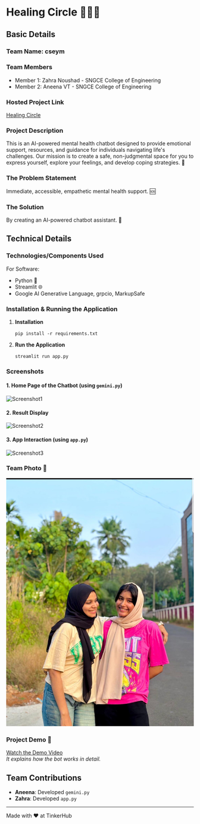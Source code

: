# Healing Circle 🧘‍♀️💬

## Basic Details
### Team Name: cseym

### Team Members
- Member 1: Zahra Noushad - SNGCE College of Engineering
- Member 2: Aneena VT - SNGCE College of Engineering

### Hosted Project Link
[Healing Circle](https://healing-circle.streamlit.app/)

### Project Description
This is an AI-powered mental health chatbot designed to provide emotional support, resources, and guidance for individuals navigating life's challenges. Our mission is to create a safe, non-judgmental space for you to express yourself, explore your feelings, and develop coping strategies. 🌱

### The Problem Statement
Immediate, accessible, empathetic mental health support. 🆘

### The Solution
By creating an AI-powered chatbot assistant. 🤖

## Technical Details
### Technologies/Components Used
For Software:
- Python 🐍
- Streamlit 🌐
- Google AI Generative Language, grpcio, MarkupSafe

### Installation & Running the Application
1. **Installation**
   ```
   pip install -r requirements.txt
   ```

2. **Run the Application**
   ```
   streamlit run app.py
   ```

### Screenshots
#### 1. Home Page of the Chatbot (using `gemini.py`)
![Screenshot1](https://github.com/user-attachments/assets/06a7db96-3435-4b45-9f12-9e1f2372fae9)

#### 2. Result Display
![Screenshot2](https://github.com/user-attachments/assets/f15c4a04-9b6d-4125-a614-322dbf373e5c)

#### 3. App Interaction (using `app.py`)
![Screenshot3](https://github.com/user-attachments/assets/0b8e6a56-0013-4962-9c07-5fef568c6b23)

### Team Photo 📸
![Team Photo](/473dc6be-25cc-429e-bfad-8a6f9b21756f.jpg)

### Project Demo 🎥
[Watch the Demo Video](https://drive.google.com/drive/folders/1n7TBbQ47hszKG4TrwMBVRLq_xQ42OOKt?usp=drive_link)  
*It explains how the bot works in detail.*

## Team Contributions
- **Aneena**: Developed `gemini.py`  
- **Zahra**: Developed `app.py`

---
Made with ❤️ at TinkerHub
